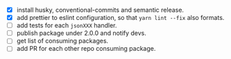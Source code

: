   - [x] install husky, conventional-commits and semantic release.
  - [x] add prettier to eslint configuration, so that `yarn lint --fix` also formats.
  - [ ] add tests for each `jsonXXX` handler.
  - [ ] publish package under 2.0.0 and notify devs.
  - [ ] get list of consuming packages.
  - [ ] add PR for each other repo consuming package.
